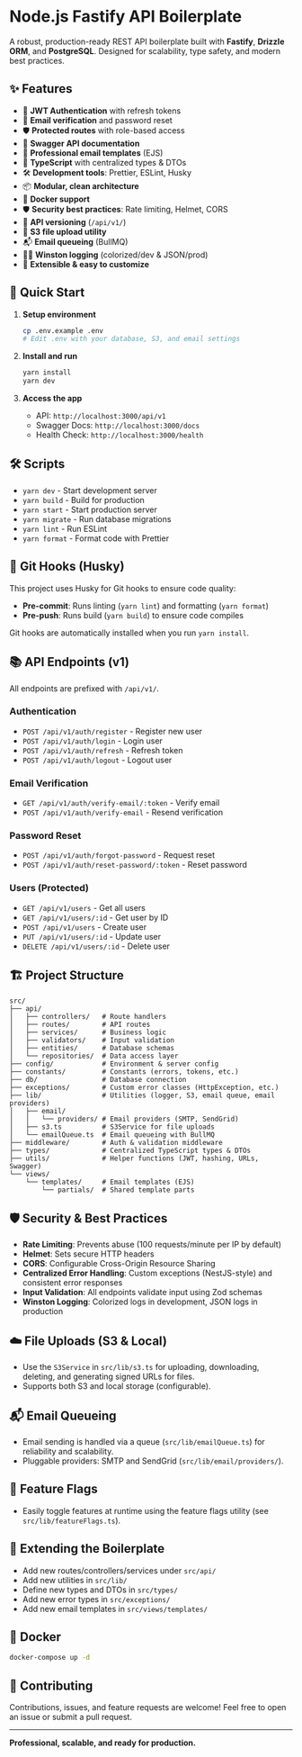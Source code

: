 # Node.js Fastify API Boilerplate

A robust, production-ready REST API boilerplate built with **Fastify**, **Drizzle ORM**, and **PostgreSQL**. Designed for scalability, type safety, and modern best practices.

## ✨ Features

- 🔐 **JWT Authentication** with refresh tokens
- 📧 **Email verification** and password reset
- 🛡️ **Protected routes** with role-based access
- 📖 **Swagger API documentation**
- 🎨 **Professional email templates** (EJS)
- 📝 **TypeScript** with centralized types & DTOs
- 🛠️ **Development tools**: Prettier, ESLint, Husky
- 📦 **Modular, clean architecture**
- 🐳 **Docker support**
- 🛡️ **Security best practices**: Rate limiting, Helmet, CORS
- 🚦 **API versioning** (`/api/v1/`)
- 📂 **S3 file upload utility**
- 📬 **Email queueing** (BullMQ)
- 🧑‍💻 **Winston logging** (colorized/dev & JSON/prod)
- 🧩 **Extensible & easy to customize**

## 🚀 Quick Start

1. **Setup environment**
   ```bash
   cp .env.example .env
   # Edit .env with your database, S3, and email settings
   ```

2. **Install and run**
   ```bash
   yarn install
   yarn dev
   ```

3. **Access the app**
   - API: `http://localhost:3000/api/v1`
   - Swagger Docs: `http://localhost:3000/docs`
   - Health Check: `http://localhost:3000/health`

## 🛠️ Scripts

- `yarn dev` - Start development server
- `yarn build` - Build for production
- `yarn start` - Start production server
- `yarn migrate` - Run database migrations
- `yarn lint` - Run ESLint
- `yarn format` - Format code with Prettier

## 🔧 Git Hooks (Husky)

This project uses Husky for Git hooks to ensure code quality:

- **Pre-commit**: Runs linting (`yarn lint`) and formatting (`yarn format`)
- **Pre-push**: Runs build (`yarn build`) to ensure code compiles

Git hooks are automatically installed when you run `yarn install`.

## 📚 API Endpoints (v1)

All endpoints are prefixed with `/api/v1/`.

### Authentication
- `POST /api/v1/auth/register` - Register new user
- `POST /api/v1/auth/login` - Login user
- `POST /api/v1/auth/refresh` - Refresh token
- `POST /api/v1/auth/logout` - Logout user

### Email Verification
- `GET /api/v1/auth/verify-email/:token` - Verify email
- `POST /api/v1/auth/verify-email` - Resend verification

### Password Reset
- `POST /api/v1/auth/forgot-password` - Request reset
- `POST /api/v1/auth/reset-password/:token` - Reset password

### Users (Protected)
- `GET /api/v1/users` - Get all users
- `GET /api/v1/users/:id` - Get user by ID
- `POST /api/v1/users` - Create user
- `PUT /api/v1/users/:id` - Update user
- `DELETE /api/v1/users/:id` - Delete user

## 🏗️ Project Structure

```
src/
├── api/
│   ├── controllers/   # Route handlers
│   ├── routes/        # API routes
│   ├── services/      # Business logic
│   ├── validators/    # Input validation
│   ├── entities/      # Database schemas
│   └── repositories/  # Data access layer
├── config/            # Environment & server config
├── constants/         # Constants (errors, tokens, etc.)
├── db/                # Database connection
├── exceptions/        # Custom error classes (HttpException, etc.)
├── lib/               # Utilities (logger, S3, email queue, email providers)
│   ├── email/
│   │   └── providers/ # Email providers (SMTP, SendGrid)
│   ├── s3.ts          # S3Service for file uploads
│   └── emailQueue.ts  # Email queueing with BullMQ
├── middleware/        # Auth & validation middleware
├── types/             # Centralized TypeScript types & DTOs
├── utils/             # Helper functions (JWT, hashing, URLs, Swagger)
└── views/
    └── templates/     # Email templates (EJS)
        └── partials/  # Shared template parts
```

## 🛡️ Security & Best Practices

- **Rate Limiting**: Prevents abuse (100 requests/minute per IP by default)
- **Helmet**: Sets secure HTTP headers
- **CORS**: Configurable Cross-Origin Resource Sharing
- **Centralized Error Handling**: Custom exceptions (NestJS-style) and consistent error responses
- **Input Validation**: All endpoints validate input using Zod schemas
- **Winston Logging**: Colorized logs in development, JSON logs in production

## ☁️ File Uploads (S3 & Local)

- Use the `S3Service` in `src/lib/s3.ts` for uploading, downloading, deleting, and generating signed URLs for files.
- Supports both S3 and local storage (configurable).

## 📬 Email Queueing

- Email sending is handled via a queue (`src/lib/emailQueue.ts`) for reliability and scalability.
- Pluggable providers: SMTP and SendGrid (`src/lib/email/providers/`).

## 🏁 Feature Flags

- Easily toggle features at runtime using the feature flags utility (see `src/lib/featureFlags.ts`).

## 🧩 Extending the Boilerplate

- Add new routes/controllers/services under `src/api/`
- Add new utilities in `src/lib/`
- Define new types and DTOs in `src/types/`
- Add new error types in `src/exceptions/`
- Add new email templates in `src/views/templates/`

## 🐳 Docker

```bash
docker-compose up -d
```

## 🤝 Contributing

Contributions, issues, and feature requests are welcome! Feel free to open an issue or submit a pull request.

---

**Professional, scalable, and ready for production.**